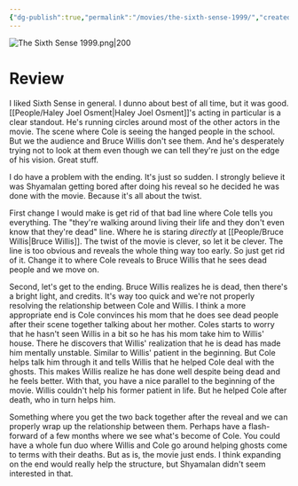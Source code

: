 ```yaml
---
{"dg-publish":true,"permalink":"/movies/the-sixth-sense-1999/","created":"2023-11-30","updated":"2024-08-19"}
---
```



![The Sixth Sense 1999.png|200](/img/user/Attachments/The%20Sixth%20Sense%201999.png)

# Review

I liked Sixth Sense in general. I dunno about best of all time, but it was good. [[People/Haley Joel Osment\|Haley Joel Osment]]'s acting in particular is a clear standout. He's running circles around most of the other actors in the movie. The scene where Cole is seeing the hanged people in the school. But we the audience and Bruce Willis don't see them. And he's desperately trying not to look at them even though we can tell they're just on the edge of his vision. Great stuff.

I do have a problem with the ending. It's just so sudden. I strongly believe it was Shyamalan getting bored after doing his reveal so he decided he was done with the movie. Because it's all about the twist.

First change I would make is get rid of that bad line where Cole tells you everything. The "they're walking around living their life and they don't even know that they're dead" line. Where he is staring *directly* at [[People/Bruce Willis\|Bruce Willis]]. The twist of the movie is clever, so let it be clever. The line is too obvious and reveals the whole thing way too early. So just get rid of it. Change it to where Cole reveals to Bruce Willis that he sees dead people and we move on.

Second, let's get to the ending. Bruce Willis realizes he is dead, then there's a bright light, and credits. It's way too quick and we're not properly resolving the relationship between Cole and Willis. I think a more appropriate end is Cole convinces his mom that he does see dead people after their scene together talking about her mother. Coles starts to worry that he hasn't seen Willis in a bit so he has his mom take him to Willis' house. There he discovers that Willis' realization that he is dead has made him mentally unstable. Similar to Willis' patient in the beginning. But Cole helps talk him through it and tells Willis that he helped Cole deal with the ghosts. This makes Willis realize he has done well despite being dead and he feels better. With that, you have a nice parallel to the beginning of the movie. Willis couldn't help his former patient in life. But he helped Cole after death, who in turn helps him.

Something where you get the two back together after the reveal and we can properly wrap up the relationship between them. Perhaps have a flash-forward of a few months where we see what's become of Cole. You could have a whole fun duo where Willis and Cole go around helping ghosts come to terms with their deaths. But as is, the movie just ends. I think expanding on the end would really help the structure, but Shyamalan didn't seem interested in that.
